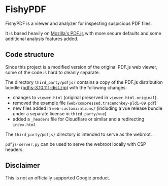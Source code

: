 # FishyPDF

FishyPDF is a viewer and analyzer for inspecting suspicious PDF files.

It is based heavily on [Mozilla's PDF.js](https://github.com/mozilla/pdf.js)
with more secure defaults and some additional analysis features added.

## Code structure

Since this project is a modified version of the original PDF.js web viewer, some
of the code is hard to cleanly separate.

The directory `third_party/pdfjs/` contains a copy of the PDF.js distribution bundle ([pdfjs-3.10.111-dist.zip](https://github.com/mozilla/pdf.js/releases/tag/v3.10.111)) with the following changes:

 - changes to `viewer.html` (original preserved in `viewer.html.original`)
 - removed the example file (`web/compressed.tracemonkey-pldi-09.pdf`)
 - new files added in `web-customizations/` (including a vue release bundle under a separate license in `third_party/vue`)
 - added a `_headers` file for Cloudflare or similar and a redirecting `index.html`

The `third_party/pdfjs/` directory is intended to serve as the webroot.

`pdfjs-server.py` can be used to serve the webroot locally with CSP headers.

## Disclaimer

This is not an officially supported Google product.
